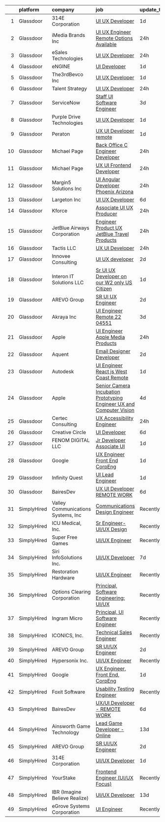 

|    | platform    | company                            | job                                                                                                                                                                                                                                                                                                                                                                                                                                                                                                                                                                                                                                                                                                                                                                                                                                                                                                                                                                                                                                                                                                                                                                                                                                                                                                                                                                                                                                        | update_time   | location            |
|---:|:------------|:-----------------------------------|:-------------------------------------------------------------------------------------------------------------------------------------------------------------------------------------------------------------------------------------------------------------------------------------------------------------------------------------------------------------------------------------------------------------------------------------------------------------------------------------------------------------------------------------------------------------------------------------------------------------------------------------------------------------------------------------------------------------------------------------------------------------------------------------------------------------------------------------------------------------------------------------------------------------------------------------------------------------------------------------------------------------------------------------------------------------------------------------------------------------------------------------------------------------------------------------------------------------------------------------------------------------------------------------------------------------------------------------------------------------------------------------------------------------------------------------------|:--------------|:--------------------|
|  1 | Glassdoor   | 314E Corporation                   | [UI UX Developer](https://www.glassdoor.com/partner/jobListing.htm?pos=124&ao=1136043&s=58&guid=0000018290d4d37795c510cbe95c36ab&src=GD_JOB_AD&t=SR&vt=w&ea=1&cs=1_c801c3be&cb=1660287243430&jobListingId=1008064929711&jrtk=3-0-1ga8d9kt8gaiu801-1ga8d9ktnkf0h800-65cbce1654851f09-)                                                                                                                                                                                                                                                                                                                                                                                                                                                                                                                                                                                                                                                                                                                                                                                                                                                                                                                                                                                                                                                                                                                                                      | 1d            | Remote              |
|  2 | Glassdoor   | iMedia Brands  Inc                 | [UI UX Engineer  Remote Options Available ](https://www.glassdoor.com/partner/jobListing.htm?pos=119&ao=1136043&s=58&guid=0000018290d4d37795c510cbe95c36ab&src=GD_JOB_AD&t=SR&vt=w&ea=1&cs=1_5000484b&cb=1660287243430&jobListingId=1008067099275&jrtk=3-0-1ga8d9kt8gaiu801-1ga8d9ktnkf0h800-d1e83db3bb8a802e-)                                                                                                                                                                                                                                                                                                                                                                                                                                                                                                                                                                                                                                                                                                                                                                                                                                                                                                                                                                                                                                                                                                                            | 24h           | Eden Prairie, MN    |
|  3 | Glassdoor   | eSales Technologies                | [UI   UX Developer](https://www.glassdoor.com/partner/jobListing.htm?pos=112&ao=1136043&s=58&guid=0000018290d4d37795c510cbe95c36ab&src=GD_JOB_AD&t=SR&vt=w&cs=1_3da67490&cb=1660287243429&jobListingId=1008066744054&jrtk=3-0-1ga8d9kt8gaiu801-1ga8d9ktnkf0h800-a318f961f778f213-)                                                                                                                                                                                                                                                                                                                                                                                                                                                                                                                                                                                                                                                                                                                                                                                                                                                                                                                                                                                                                                                                                                                                                         | 24h           | West Babylon, NY    |
|  4 | Glassdoor   | eNGINE                             | [UI Developer](https://www.glassdoor.com/partner/jobListing.htm?pos=109&ao=1110586&s=58&guid=0000018290d4d37795c510cbe95c36ab&src=GD_JOB_AD&t=SR&vt=w&ea=1&cs=1_19dccf5a&cb=1660287243429&jobListingId=1008065471698&cpc=3BA4CE39D5B5DEF5&jrtk=3-0-1ga8d9kt8gaiu801-1ga8d9ktnkf0h800-11eaee9c03ac71af--6NYlbfkN0CM72iPWblhTK_jhJfJxLWIuoC99VqbpyV49Itn1AUN08erutfB9QumlVijyDsesNDkiX8YLmSNeMxEXWlnSQADhDW5cP0mgoIkz9ZMN3L23Ai9dmA1K2NlEhP7cfbl-Z3-sbC2IROgf_S-ecImPQMo3M7AD1lmthTL_DZrWPVdJppcf1qqQxc2twhSaWH_cSg8mQI5OdnZiOy1_jafidlQ7cZeDucChVUM7ia_Emh58Y6TG6ZElc1BUkT27gIXnxpwq8L0Yp7z0qBh9AWOMFZXgyZHZOEuMNIvn4mStmLeAoPXupUC2hk9dKqlyXmMnP9B2tiEabSwlXroUIaTgmThugoP1IBdVEc-tVj7aY0MmynxG6WcVS4BqmRc5r71dhdjykq5gokz-sogaUhq4CaMMvNxf-U-2B9y7WeDJBEpZNPFTfUqFEgKsAlL7aWjeuWldfLKzFoO2VM1HEMgBoF22itg52qXgxNsOkU7nZCZbddQhp4GXC_YWQX0nb7BJ06CyVQL7MuznQ%3D%3D)                                                                                                                                                                                                                                                                                                                                                                                                                                                                                                                                                                        | 1d            | Remote              |
|  5 | Glassdoor   | The3rdBevco Inc                    | [UI UX Developer](https://www.glassdoor.com/partner/jobListing.htm?pos=101&ao=1110586&s=58&guid=0000018290d4d37795c510cbe95c36ab&src=GD_JOB_AD&t=SR&vt=w&ea=1&cs=1_1df5a21c&cb=1660287243428&jobListingId=1008065627625&cpc=20E46BB5786CE82A&jrtk=3-0-1ga8d9kt8gaiu801-1ga8d9ktnkf0h800-7915f1d39e4f5f3d--6NYlbfkN0CNayYzF1mBaI40OgT78t3Q2d9IxlwDzhsYR4HK7epYUURqj7ThGxAT_ctRl-ZOHMDieaJAa0HVJbx_7iDIYx9DoDXaoHoffL_WqLT5l-wQ0hMFZsv6RPBB_FQH-2woN3vPR0fcI2bVYfepGta1WgXwxSxnF-axLFM6o4anxlCR3N_4_ksFxWp140N8S9M1Qgsh_RNgUW0uwleAfOouv224UDbqTL9WMZFNLReqClzjdZ5BSGw3Ra_a_xQ4g0_R8e8FYD6LNi9UxdRSPbQrL1oA3d_iFO2iI_6Y55P26uK8N3QoI0R_ymsNCi8762FDa3eMretiiVpYrmH674kZk0azaLixjzmu8ZikTqEcQ8H7N89pfnnxYa-ETibiYUDCEnb7jz4mFQ0ltCmFMLS2Hq0aJQFvovIGb26DRki7m9zLUNu4dhkj9-N5-p1kWiDOBFW314IzZw69JQ3wh9_E8Y8R5Fbmfv-8lZ_SmUzRwx5xlqmxFoyiXekF6917p67GOteChiHUjaaq-w%3D%3D)                                                                                                                                                                                                                                                                                                                                                                                                                                                                                                                                                                     | 1d            | Ronkonkoma, NY      |
|  6 | Glassdoor   | Talent Strategy                    | [UI UX Developer](https://www.glassdoor.com/partner/jobListing.htm?pos=104&ao=1110586&s=58&guid=0000018290d4d37795c510cbe95c36ab&src=GD_JOB_AD&t=SR&vt=w&ea=1&cs=1_1153f780&cb=1660287243429&jobListingId=1008066990400&cpc=8795CF9063CD573D&jrtk=3-0-1ga8d9kt8gaiu801-1ga8d9ktnkf0h800-60666562be921bc0--6NYlbfkN0BCOpYIKuumQ_Uy_OYh0Ev10okaePikfGeAKZFFiMuRZNLpHNDwBhCvi_VjQy00AxeaGvLaF_GMJwQcZP4ChOOTP5jIzpZPKuWGs3vEXNOpakPRNLj96wGqFforKETBIb6x4_54nn5WmbJsef5ZGY8SlqusJWVVjwVmJrswhfFdB-umxCm208b-c2iMmyTMF2gR_JsQreIJS7WPP42GS8LuCbcC_93ZGKw8cxKnCMBywy11pfbtLAHUIsBJBjjjtE-KEIXz4J0YGPsUw9Wb_dC7YfeRerECWp2x0vtGimy5FOlhJ0cgOz4ofE075v1MqhOu0oa56LQpXjkCDxVS1Ul8m8HyHkv5-BPmom6iZ7RZLfYu0drOWNM_9fUsmkxM9DVgZOgiwCU5VpLBJAoCKQT_e3-KnNl9kpXc1p8Lh28xXlTn--4U7VVW0lWeqWq7mryoJG9dRq76pzazNZos_T2DYRX51MpA_qEZY223S1GPoNnEOfQUAzTWQOxXtsKhkxxhunkaCxhInODegzUs6iZg7fTGjSGt_vk%3D)                                                                                                                                                                                                                                                                                                                                                                                                                                                                                                                                                   | 24h           | Columbus, IN        |
|  7 | Glassdoor   | ServiceNow                         | [Staff UI Software Engineer](https://www.glassdoor.com/partner/jobListing.htm?pos=116&ao=1136043&s=58&guid=0000018290d4d37795c510cbe95c36ab&src=GD_JOB_AD&t=SR&vt=w&cs=1_971371ef&cb=1660287243429&jobListingId=1008061425030&jrtk=3-0-1ga8d9kt8gaiu801-1ga8d9ktnkf0h800-eda6efb025a16525-)                                                                                                                                                                                                                                                                                                                                                                                                                                                                                                                                                                                                                                                                                                                                                                                                                                                                                                                                                                                                                                                                                                                                                | 3d            | San Diego, CA       |
|  8 | Glassdoor   | Purple Drive Technologies          | [UI UX Developer](https://www.glassdoor.com/partner/jobListing.htm?pos=117&ao=1136043&s=58&guid=0000018290d4d37795c510cbe95c36ab&src=GD_JOB_AD&t=SR&vt=w&ea=1&cs=1_33c092d4&cb=1660287243430&jobListingId=1008065137721&jrtk=3-0-1ga8d9kt8gaiu801-1ga8d9ktnkf0h800-dc0bf843a196c61a-)                                                                                                                                                                                                                                                                                                                                                                                                                                                                                                                                                                                                                                                                                                                                                                                                                                                                                                                                                                                                                                                                                                                                                      | 1d            | Texas City, TX      |
|  9 | Glassdoor   | Peraton                            | [UX UI Developer  remote ](https://www.glassdoor.com/partner/jobListing.htm?pos=122&ao=1136043&s=58&guid=0000018290d4d37795c510cbe95c36ab&src=GD_JOB_AD&t=SR&vt=w&cs=1_69385380&cb=1660287243430&jobListingId=1008065912035&jrtk=3-0-1ga8d9kt8gaiu801-1ga8d9ktnkf0h800-2c6e14d583bc4b35-)                                                                                                                                                                                                                                                                                                                                                                                                                                                                                                                                                                                                                                                                                                                                                                                                                                                                                                                                                                                                                                                                                                                                                  | 1d            | Chantilly, VA       |
| 10 | Glassdoor   | Michael Page                       | [Back Office C  Engineer Developer](https://www.glassdoor.com/partner/jobListing.htm?pos=107&ao=1110586&s=58&guid=0000018290d4d37795c510cbe95c36ab&src=GD_JOB_AD&t=SR&vt=w&cs=1_a6a5a056&cb=1660287243429&jobListingId=1008067784075&cpc=6FC5BA77C9A4CD78&jrtk=3-0-1ga8d9kt8gaiu801-1ga8d9ktnkf0h800-f5514b9a29d1ab23--6NYlbfkN0BR3ykMnr3Vw97HK5IC0i9Uo32NXohanwqRY-CI8z69bl4xOa6Yve6w6NlWd53uNOcT38cp83dVGkw74GlCoaKJEoCyfahpqG-CusjmptZR5pw2D2TPyINw1iwulyzlndNOA4HyWQTqH56xHLjSIs1ioyEI4Hdlr-tsviiaXOdVV_Qqa1UibX9zZOak6jBQ9nnXuXrkE5-iKxtHDQeIMBfTS6ryqkkBnZOwZEzuxbSo8zkRTKI8QMbXR58xKNhlV6AB4jefqXUWbIuXBGOd-VbwW74Rvh06WifLX7dB8Wdw-xolF_ooXbdoOO-9jk4AQif7GgPnKFoe-xeq7y12N_PPHL_P7a6xt7ES3DiRCjxwQLedXVnKLRa1aKSjh3y5a-ezMagxK1WQoWgVvA1e7bH7AfQ9cOvHdnys9GXK5P0syN5VSw6pKVC9ZgagdN_yQ8A2eyqPsjr6F_va6j13arvhDTTSehHMIelVrC8n3ON2flYtpilFsDO3PhWSLKgwPLp3pF7jTq16bghyVE_TX7YNtfVq5-Mu0jc4YfCDyDRJF40ZMIORMQkvrs2hND-65x5BLQdW5kPwhGzDIYb4PZjel2hUxc5t6MrMXs1DfU2rPdHg28p1z_6ihPhnkvtnf-i7x9c0RX65B8_PunttR37mOBU7PFbzcjv6WJN45QZqD1DqQFnrRO9lG8DFk9xIkMJ_do_AYHTnr_Pv82LpnIgLjXk7f0GPi9wYzxr_tlertkHRdys0w7ZazHjQ7YZScjLpeT6yvq4SY_jD0edyv1MT3fsgedbdX5_DYcp8fjmLEdsa5Uer9Sui0eCCVmXVyw9LFGk4hZ4T2kqf3hx3rd0PyJGnwp60e09iuby0wuTGC6q-OdglVGMgQcPzeV9VRwf0zFcz73gXlG5e_BQPJRNuh2v_BUZLG4EPx4l05ijB7YG3y0U4PWMfcEwnxppDAuPnHpb_eTP_9wMJQmHDfyHaPN7mBqiqd7DTs2513IOc_vAQ2v9NrhoA7yRI8BlC0BmRpNazZbTz8YkVLzk_aHF6)                    | 24h           | New Jersey          |
| 11 | Glassdoor   | Michael Page                       | [UX UI Frontend Developer](https://www.glassdoor.com/partner/jobListing.htm?pos=110&ao=1110586&s=58&guid=0000018290d4d37795c510cbe95c36ab&src=GD_JOB_AD&t=SR&vt=w&cs=1_87c7b611&cb=1660287243429&jobListingId=1008067000627&cpc=451933188B21919D&jrtk=3-0-1ga8d9kt8gaiu801-1ga8d9ktnkf0h800-ce41d6fdf775c3f6--6NYlbfkN0BR3ykMnr3Vw97HK5IC0i9Uo32NXohanwqRY-CI8z69bl4xOa6Yve6w6NlWd53uNOeQtifWbz2PBHCX5qT6FpWfyvClCDUPCosM6V0-eXoH3Rng7kiU6bw_uOqI9L6XSYN-FM6HK6QSmGTCuXhzqMo0diQrQeA11LO7amDIwmBQkp8lpmnI9CS5gtf28rUa0LXSuOJVBg0c2x8Dn1O1P3egH5bt1_Z8iGAH3wlOQjht-ZZCspnO5an_uj2x3RHKCMNiibttvHyGqI1FKkyuJjzyVHN8jwPalMC18B6TvENXChxa_ufB5FbvZeyufHTICGesqWQeY50JOSfAjmdPgXXF3qoztS-jGrr5m5COmK0ZDZzGN8OBH5ZwjAcZnSXx8HYXrc0apG8vIT-sPPsVNjpssZoyQv6bMpbzzv5BQKbsO0kT7V3nQe5rN9K23KwjUtRE_oEF46nLBtYPfYY_kGwRfSwZj4RUlysgUuF3v3bvJs6WF6GDjh3PPpezq9D3zZOiLDiYupg4qNjDnc0Spl1T9YY2NqKMJM_Xzy_F9aHvZSDDsnwxxNKOLCuBzgu_HcJXz7VVJ23VuhOs9N0cd8ugpgNWW_Muvak9z_oj88ZRSMISsjntowGRmzkeCDmTRUDtZ0jeJ5kalYFcYh8C-Sdr3y6QjElIhcRHF5XJbmvrjaNQizPSoTxvC-NaiL2tPP2-CcnOprSJ4s6DzBx1FWIAlGjaEjRA4hssHBqmKfLZTGer56lSet4FNAbaMAmRTB_CkHBkf-S0xU3WabmUuinJvubBa6WPsETdWh-KoHXQaRIi3-boc-rqlQJKDuhWFdP8fD-wxqUNmggMWKAfi-baLxIe0Zgotz9uIlQG-T2TAquCCI7rg6XlEgKBsnBvDpm_qw3US7guDuhLUw2aPBshlniAZAEC61_bGFldJ7ZtoC-f3FGLJddhoqnZuQmyt9n-66P9Igt6Rd5VqHgeTvM-lxQQltqR19Snoa_yRUwW69I0gY34H7dTYvpYDvNrtQcdaB73wrJH323EZ41_PPfjypSwgog7v3SJ5oADRdldEw%3D%3D) | 24h           | Hoboken, NJ         |
| 12 | Glassdoor   | Margin5 Solutions Inc              | [UI Angular Developer Phoenix Arizona ](https://www.glassdoor.com/partner/jobListing.htm?pos=129&ao=1136043&s=58&guid=0000018290d4d37795c510cbe95c36ab&src=GD_JOB_AD&t=SR&vt=w&ea=1&cs=1_f42bf187&cb=1660287243430&jobListingId=1008067211804&jrtk=3-0-1ga8d9kt8gaiu801-1ga8d9ktnkf0h800-a9a3eeb9f0cce2fe-)                                                                                                                                                                                                                                                                                                                                                                                                                                                                                                                                                                                                                                                                                                                                                                                                                                                                                                                                                                                                                                                                                                                                | 24h           | Remote              |
| 13 | Glassdoor   | Largeton Inc                       | [UI UX Developer](https://www.glassdoor.com/partner/jobListing.htm?pos=125&ao=1136043&s=58&guid=0000018290d4d37795c510cbe95c36ab&src=GD_JOB_AD&t=SR&vt=w&ea=1&cs=1_792ae089&cb=1660287243430&jobListingId=1008055639236&jrtk=3-0-1ga8d9kt8gaiu801-1ga8d9ktnkf0h800-9b481e4d149f37c0-)                                                                                                                                                                                                                                                                                                                                                                                                                                                                                                                                                                                                                                                                                                                                                                                                                                                                                                                                                                                                                                                                                                                                                      | 6d            | Remote              |
| 14 | Glassdoor   | Kforce                             | [Associate UI UX Producer](https://www.glassdoor.com/partner/jobListing.htm?pos=111&ao=1110586&s=58&guid=0000018290d4d37795c510cbe95c36ab&src=GD_JOB_AD&t=SR&vt=w&cs=1_7113ebbf&cb=1660287243429&jobListingId=1008067190483&cpc=2CAED5C921A5F994&jrtk=3-0-1ga8d9kt8gaiu801-1ga8d9ktnkf0h800-b4ee8fc9943c272d--6NYlbfkN0C5IatSLh_Ak1q39eQQoPIxD737RW9NeiYGvIRXkrLjEBkC4LI6KweFF782jL1xjzChScgeSMQmItRBrCORtgITFXLnUzwtfPCiThojQEZKQwopmp_1zpboNoZ7xHXG5Xe-W2AAwLDFG4FFZsrO2t2EL_SHpMS5F5W7Y1kQrG6jpEiXRwsXMyFa2oof6E0ysoalFBFUk_h6GV8GSPRdc1SAcsNPVrmB0lqHgqJm6BiepvyvNEsTICVmeBOPqh8WMaf-dCewM0hgGSIiAfktwzyk94YfRLTI1z6w8CHjNxuoICP6zeVPy9N5zqXPIUOhTQNIEOhqOvqUPg1JG6QBZa1eekK-m_kDOjeMTX_r0QGC8E88oVSQGFaVez5cwgiFxkZhzcGMXo1d_swTSHCerX5yT7cpCUEfrkBbO02u8hzdVqryPBAuNsmfg9BkGvLcSLN-ljd9O5F3VB3GyGPEqqtwFvOS7EwkmC_t3PhFhuPWpQx_Vn4ZSVcZLNzYKa_xbfYOQaPc7fEOK7A14jNj0puHECqIBwxX17wXeyyJKkd4oEyaar4P7oYiJoaYHoZwj3_yPb3bOnpHXnPTJ3JARUfrA1L9AEbgRkercobsWtyONQ%3D%3D)                                                                                                                                                                                                                                                                                                                                                                                                                                                                 | 24h           | Redmond, WA         |
| 15 | Glassdoor   | JetBlue Airways Corporation        | [Engineer  Product UX  JetBlue Travel Products ](https://www.glassdoor.com/partner/jobListing.htm?pos=126&ao=1136043&s=58&guid=0000018290d4d37795c510cbe95c36ab&src=GD_JOB_AD&t=SR&vt=w&cs=1_ff4e315c&cb=1660287243430&jobListingId=1008066999859&jrtk=3-0-1ga8d9kt8gaiu801-1ga8d9ktnkf0h800-43d4361ffd1838df-)                                                                                                                                                                                                                                                                                                                                                                                                                                                                                                                                                                                                                                                                                                                                                                                                                                                                                                                                                                                                                                                                                                                            | 24h           | Dania Beach, FL     |
| 16 | Glassdoor   | Tactis LLC                         | [UX UI Developer](https://www.glassdoor.com/partner/jobListing.htm?pos=128&ao=1136043&s=58&guid=0000018290d4d37795c510cbe95c36ab&src=GD_JOB_AD&t=SR&vt=w&ea=1&cs=1_5dd69909&cb=1660287243430&jobListingId=1008067381691&jrtk=3-0-1ga8d9kt8gaiu801-1ga8d9ktnkf0h800-084b0977ca41466f-)                                                                                                                                                                                                                                                                                                                                                                                                                                                                                                                                                                                                                                                                                                                                                                                                                                                                                                                                                                                                                                                                                                                                                      | 24h           | Remote              |
| 17 | Glassdoor   | Innovee Consulting                 | [UI UX developer](https://www.glassdoor.com/partner/jobListing.htm?pos=118&ao=1136043&s=58&guid=0000018290d4d37795c510cbe95c36ab&src=GD_JOB_AD&t=SR&vt=w&ea=1&cs=1_4de4a857&cb=1660287243430&jobListingId=1008063284411&jrtk=3-0-1ga8d9kt8gaiu801-1ga8d9ktnkf0h800-849394da3f9f9cf9-)                                                                                                                                                                                                                                                                                                                                                                                                                                                                                                                                                                                                                                                                                                                                                                                                                                                                                                                                                                                                                                                                                                                                                      | 2d            | Remote              |
| 18 | Glassdoor   | Interon IT Solutions LLC           | [Sr  UI UX Developer on our W2   only US Citizen ](https://www.glassdoor.com/partner/jobListing.htm?pos=130&ao=1136043&s=58&guid=0000018290d4d37795c510cbe95c36ab&src=GD_JOB_AD&t=SR&vt=w&ea=1&cs=1_0315848d&cb=1660287243430&jobListingId=1008064898026&jrtk=3-0-1ga8d9kt8gaiu801-1ga8d9ktnkf0h800-f61c3fb36854d575-)                                                                                                                                                                                                                                                                                                                                                                                                                                                                                                                                                                                                                                                                                                                                                                                                                                                                                                                                                                                                                                                                                                                     | 1d            | Remote              |
| 19 | Glassdoor   | AREVO Group                        | [SR UI UX Engineer](https://www.glassdoor.com/partner/jobListing.htm?pos=103&ao=1110586&s=58&guid=0000018290d4d37795c510cbe95c36ab&src=GD_JOB_AD&t=SR&vt=w&ea=1&cs=1_3f77c364&cb=1660287243428&jobListingId=1008062674165&cpc=3DB599BF2F4828F0&jrtk=3-0-1ga8d9kt8gaiu801-1ga8d9ktnkf0h800-dd73ce6f97bbdb48--6NYlbfkN0BCLW45RZuRc772PykXY_iXs7CHdsEvuP3whbuRYvlLzUPBgski3_CRPHCklom68OsWX-rjKp8YrR6rF-kaj-ZVodPlqtSRu4o4vN6BSA5I0NsgyM3TFIVK9N9cO_NsvS_PGOyLzY85DAcY_JZqBSBAhUDcRwLnwhLzYdR121VwTval_DycPvlc6m9_lGwhn2Ld1A6oEWdpHrR-Fp33-XorTk7VrZKBwRzNDYTgV10gRHVOXvm7viIDAQ7klmWY-t7T2yETpMDP-NERsacPUmUdGr7n3z6fzJk7Rlua18ruaBoFi1-6VWN_Fb0UWKNMJZd2lssFTTuTPM5AaQFfCyI5rT4PKyHvMT5hY-jXS4kpej3JAuwBLH-H5xp4HUt8xf2udtdE0cmtkq6vIHrgJf_LRa0NuhyAhS4dxz-U2OgN6ClS4IhoMfsvbm1U-EPTBHNOJB959FKsRSd4Ga2CFlJli5NHgAKv-9PIT8uOcZNWS5Qkoehzc-yXASqTd_T4puNeMjogljTpVQ%3D%3D)                                                                                                                                                                                                                                                                                                                                                                                                                                                                                                                                                                   | 2d            | Remote              |
| 20 | Glassdoor   | Akraya Inc                         | [UI Engineer   Remote  22 04551](https://www.glassdoor.com/partner/jobListing.htm?pos=113&ao=1136043&s=58&guid=0000018290d4d37795c510cbe95c36ab&src=GD_JOB_AD&t=SR&vt=w&cs=1_fb95f3f7&cb=1660287243429&jobListingId=1008061539825&jrtk=3-0-1ga8d9kt8gaiu801-1ga8d9ktnkf0h800-f1c17afa8dac0673-)                                                                                                                                                                                                                                                                                                                                                                                                                                                                                                                                                                                                                                                                                                                                                                                                                                                                                                                                                                                                                                                                                                                                            | 3d            | Santa Clara, CA     |
| 21 | Glassdoor   | Apple                              | [UI Engineer   Apple Media Products](https://www.glassdoor.com/partner/jobListing.htm?pos=102&ao=1110586&s=58&guid=0000018290d4d37795c510cbe95c36ab&src=GD_JOB_AD&t=SR&vt=w&cs=1_a600bca5&cb=1660287243428&jobListingId=1008066606096&cpc=2CAED5C921A5F994&jrtk=3-0-1ga8d9kt8gaiu801-1ga8d9ktnkf0h800-6220f7a566271d4a--6NYlbfkN0BvKrLyj5gPmtZO9T8euul8TCxuuKNOtzRJOomxnwSEodTz2Bc-sPZlFpP0h5lDivpKXzcROfngb_WEy2zhvJsyp0anfc-_wo8CMhKKJA5fi7RgHMln8VRqukxvqmwbP3_2jSrQtPnHFGoKPRvNPfQtVfAzrywtzs5S3fKyglxKH_gCCuIW_z4S9qpkJGHHcQuVpUoWJJtVDmtm-d7ducXpGjMCii5G842n7Lo5MvhMSI42DHJU4kMQ4zhA6_7Q-dyHzN51KpVu-rE40r21j52GUiqcb-3JkHvdXI0iyuC82d7QuHz8t0kjq_8xzSWHM5IcdyvAaL7OqWo5CBoG8n4Uo3cMPtbiDHCtMDxFAokLH2eR-LIWgNR0q470I5oOQ-K7jHUjY6B6Im2zmmmmSt_tMj46uPdfwJGMNHPD-o1YKFaWR26eQTP1Br-bH-IsqeUswAjqIGjQ8NO5B7Na1x640Ycx94VTphzL4ICWmxoDXPZzMPcE_lXHhiwcYrGxwn4lcPtCkHEX5jjLbmkb0uvkvZBhrmYyos-OnjEcG6I2I1y52Xm53FmMv1ie56_dx_DBlYcRMS0fxNum_POZodGjaqnwT2xdM-DFbj_5W0d6dAt0Z23YNIJYolzPg1MgoNUMfP60A030Y5iHc01LKIF4-kuJrsDrer4Xg4HhHq-a3Fey52d_5KvBTSiDm1C2W-FMfhPcmhURaQdaDc16Sk1cS5_g8mY2rGnAePLCfIjFjNrRY268C_iJgIJzIABwQY69S-SbnVRlhJXZPE3_CwToMqNl0NZhD_JpT8iIYw9YUfmiI3duUrkcUsIj3J6vlDYEjDpuJUkfzARTA4gA6z8N4_U1mxzlAB7grCbkLfWKLItC3c6r7n0PqemAphS1x4FuqEII0BaBj_GBFW-9Yts9vPJkfVzt6QAOb_P1awlctylUqZ_1UB2iDx_NdgKonY3humh_uQu4ox0kWsxX9DB5)                                                                                   | 24h           | New York, NY        |
| 22 | Glassdoor   | Aquent                             | [Email Designer   Developer](https://www.glassdoor.com/partner/jobListing.htm?pos=108&ao=1110586&s=58&guid=0000018290d4d37795c510cbe95c36ab&src=GD_JOB_AD&t=SR&vt=w&cs=1_634fc33e&cb=1660287243429&jobListingId=1008063506203&cpc=7F6F94E2229B3AB5&jrtk=3-0-1ga8d9kt8gaiu801-1ga8d9ktnkf0h800-81f66ac0617ac308--6NYlbfkN0DMrcEu7yrtATojKJA7cEzGQ3FdRGWLh0CZQInL4ECGI9gD0Wolx9R2v-Aex0-GK07CFRXuAyVUqqDdWqgnAY3f8fv_frR8awgIXiu3YXjZJb5Frrci7jPiqg__1ogudDJ5yzLZW31j0btrCAm0bBUqxkfuA6zQI6q7AH0oojmb_GdWpXAaEsocCeLSXgnKDvRpJaChS-Jvim_2N802jxCfUdprQDaz6ZiIEAz3ZYfdSzSbRau52NeYbquSFbc-4yo4H7ngsdodNwfi4RzoKdoOYVplP1zvwYrCzP3IBMonK26lGxQ4SUzDgG3mYauN7g12vhhUcJlKOgGeGaxUiiyzC0n7Ws5SOCRV6GxUGCWhSDCzkK87Uq-x2Xbbgkp_HyZiDRnxKwKRhckPE5IyiRWDFgfEmBCrufEgkQo8c-rTlWOZCDZFsEK5sm5jsDIDVYbgpBkHztU0k_E1i5khVLbB)                                                                                                                                                                                                                                                                                                                                                                                                                                                                                                                                                                                                                           | 2d            | McLean, VA          |
| 23 | Glassdoor   | Autodesk                           | [UI Engineer React js  West Coast Remote ](https://www.glassdoor.com/partner/jobListing.htm?pos=121&ao=1136043&s=58&guid=0000018290d4d37795c510cbe95c36ab&src=GD_JOB_AD&t=SR&vt=w&cs=1_f9ddccdc&cb=1660287243430&jobListingId=1008065803049&jrtk=3-0-1ga8d9kt8gaiu801-1ga8d9ktnkf0h800-5c8d56e4c490e6c9-)                                                                                                                                                                                                                                                                                                                                                                                                                                                                                                                                                                                                                                                                                                                                                                                                                                                                                                                                                                                                                                                                                                                                  | 1d            | San Francisco, CA   |
| 24 | Glassdoor   | Apple                              | [Senior Camera Incubation Prototyping Engineer  UX and Computer Vision ](https://www.glassdoor.com/partner/jobListing.htm?pos=123&ao=1136043&s=58&guid=0000018290d4d37795c510cbe95c36ab&src=GD_JOB_AD&t=SR&vt=w&cs=1_2cb3eef7&cb=1660287243430&jobListingId=1008059355203&jrtk=3-0-1ga8d9kt8gaiu801-1ga8d9ktnkf0h800-dd630bd0c7e6a5d2-)                                                                                                                                                                                                                                                                                                                                                                                                                                                                                                                                                                                                                                                                                                                                                                                                                                                                                                                                                                                                                                                                                                    | 4d            | Cupertino, CA       |
| 25 | Glassdoor   | Certec Consulting                  | [UX Accessibility Engineer](https://www.glassdoor.com/partner/jobListing.htm?pos=114&ao=1136043&s=58&guid=0000018290d4d37795c510cbe95c36ab&src=GD_JOB_AD&t=SR&vt=w&ea=1&cs=1_fa44fa2e&cb=1660287243429&jobListingId=1008067424934&jrtk=3-0-1ga8d9kt8gaiu801-1ga8d9ktnkf0h800-54844665d827f6ef-)                                                                                                                                                                                                                                                                                                                                                                                                                                                                                                                                                                                                                                                                                                                                                                                                                                                                                                                                                                                                                                                                                                                                            | 24h           | Jersey City, NJ     |
| 26 | Glassdoor   | Creative Circle                    | [UI Developer](https://www.glassdoor.com/partner/jobListing.htm?pos=106&ao=1110586&s=58&guid=0000018290d4d37795c510cbe95c36ab&src=GD_JOB_AD&t=SR&vt=w&cs=1_4fa2024c&cb=1660287243429&jobListingId=1008055387163&cpc=C891152315FA1AD8&jrtk=3-0-1ga8d9kt8gaiu801-1ga8d9ktnkf0h800-2c70ddf4b41591c8--6NYlbfkN0BPwlZa85gbT4Q3XYQoU_uQn0Qmw9zd_9UNfmcwtqAVud1yvyq1Z4UAlx1bxhDUi3KASS_LolItQO_K68DSCBuIttzIpvJZTzoqpCST3PbBhY4qU_vnsiycL4ULWnsPSvusD0T7LineO8LQ0GrEObJrbLlATpr017UzO5r2woFedZBouVASzAo4VsBK521kK1yzQ4FKI_YNOIYolimNMJuYGUUjOoN4EoCVFZhVm5zEd5_ZgRrzh3Ut1fy2tUUVP5fRj1haVKdAsgw0cuYZNjcj2vVGrVViC6UDGvSgAgRQbWLpF553R1cGyD11kVpk7yGM9Le2YWV0MelILKdGiY_-lWM8eLdevPw7_RS-ozLpBRcoecfui89sCPni8jO_KUtsnw1XdnMP81Y-8TO1kqlagoIHustCThFQCmUSIjflN4OIrQ0kAebuTwsZl9acwoewxKzFocC7qvmKM2-T0CQk-H-yk0V-1Dpd17g5adB0mldoIv8lMBN7IoqcYnSa6Qs3VenRdjJpa2UQt7X7ieNU)                                                                                                                                                                                                                                                                                                                                                                                                                                                                                                                                                                         | 6d            | Atlanta, GA         |
| 27 | Glassdoor   | FENOM DIGITAL  LLC                 | [Jr  Developer  Associate UI](https://www.glassdoor.com/partner/jobListing.htm?pos=127&ao=1136043&s=58&guid=0000018290d4d37795c510cbe95c36ab&src=GD_JOB_AD&t=SR&vt=w&ea=1&cs=1_80bf9559&cb=1660287243430&jobListingId=1008065352848&jrtk=3-0-1ga8d9kt8gaiu801-1ga8d9ktnkf0h800-e5e35ac3341d727e-)                                                                                                                                                                                                                                                                                                                                                                                                                                                                                                                                                                                                                                                                                                                                                                                                                                                                                                                                                                                                                                                                                                                                          | 1d            | Trenton, NJ         |
| 28 | Glassdoor   | Google                             | [UX Engineer  Front End  CorpEng](https://www.glassdoor.com/partner/jobListing.htm?pos=120&ao=1136043&s=58&guid=0000018290d4d37795c510cbe95c36ab&src=GD_JOB_AD&t=SR&vt=w&cs=1_7d6a3d17&cb=1660287243430&jobListingId=1008065490397&jrtk=3-0-1ga8d9kt8gaiu801-1ga8d9ktnkf0h800-1a64523ef4905fbd-)                                                                                                                                                                                                                                                                                                                                                                                                                                                                                                                                                                                                                                                                                                                                                                                                                                                                                                                                                                                                                                                                                                                                           | 1d            | Austin, TX          |
| 29 | Glassdoor   | Infinity Quest                     | [UI Lead Engineer](https://www.glassdoor.com/partner/jobListing.htm?pos=115&ao=1136043&s=58&guid=0000018290d4d37795c510cbe95c36ab&src=GD_JOB_AD&t=SR&vt=w&ea=1&cs=1_e4dc3cfb&cb=1660287243429&jobListingId=1008065144534&jrtk=3-0-1ga8d9kt8gaiu801-1ga8d9ktnkf0h800-93f384db00ad5098-)                                                                                                                                                                                                                                                                                                                                                                                                                                                                                                                                                                                                                                                                                                                                                                                                                                                                                                                                                                                                                                                                                                                                                     | 1d            | Remote              |
| 30 | Glassdoor   | BairesDev                          | [UX UI Developer   REMOTE WORK](https://www.glassdoor.com/partner/jobListing.htm?pos=105&ao=1110586&s=58&guid=0000018290d4d37795c510cbe95c36ab&src=GD_JOB_AD&t=SR&vt=w&cs=1_61000f42&cb=1660287243428&jobListingId=1008055110724&cpc=9908D8D4413DBB8A&jrtk=3-0-1ga8d9kt8gaiu801-1ga8d9ktnkf0h800-fb27b9a745795cf6--6NYlbfkN0BfEGkshao4EhrCCf7LYqKO8VNtf9vkQrewuI3DmTR_-G3zJxSBeo1ORWaJUaUR2cKDB-NicWU-XT8Xme3hKz_sBbJuj6LEQD3SmwRxPk7925aM9hwvpQtYkg6Ou_Yll86XDIi2V1CjsifUtmfwZmueywpFMB6wwFThf9p0imHylneBWx4X-GpWjFchYJckz-hVrtqxcVY7hGIJdW1viIejF9SMhwRijjrsB0TAHuEv5TO5WiAIbf1fa_6ytfvkDkZsZ_uav1zDSPuZyimLvvD-c00rHIJuBaifaRDrmeH00fTn3MW5m5-T3YelZ37qbXTonIyv3mryBVyLIdvOOYwIgdYNdBAV8SX9nJ6_s8EN4yr_1gT-MBgBpCHLqTUK4IebrRa5LVO_QfULPyPf9sSk4DlEinRayIdU1fTKgbgshj4BIYgTzWhdmtbbgGOVlPcMhvKi-jBJ_CQBsDY638uhJBe1zIJ-4j5RJAKskgrwqZY3lNlJ4Cx_a_1hcNY1W-2IEO6SxHiMlYm7qjzdgLvkChCOgUt8ns8Oh8-zVtxebkSabLixIUQ6nr96tWng7V3Tib4JoRzhAA%3D%3D)                                                                                                                                                                                                                                                                                                                                                                                                                                                                                            | 6d            | Los Angeles, CA     |
| 31 | SimplyHired | Valley Communications Systems, Inc | [Communications Design Engineer](https://www.simplyhired.com/job/AUo7E07w2klkxUe_MpJEXKAe3q6D53g2ij9loL_ldPaRLYQDHOrlRg?q=ux+engineer)                                                                                                                                                                                                                                                                                                                                                                                                                                                                                                                                                                                                                                                                                                                                                                                                                                                                                                                                                                                                                                                                                                                                                                                                                                                                                                     | Recently      | Chicopee, MA        |
| 32 | SimplyHired | ICU Medical, Inc.                  | [Sr Engineer-UI/UX Design](https://www.simplyhired.com/job/XeoA4rhqVILJMeA0XvUlZpLXQhi4r3EBhanx_NiaHPhIN0HFFltudg?q=ux+engineer)                                                                                                                                                                                                                                                                                                                                                                                                                                                                                                                                                                                                                                                                                                                                                                                                                                                                                                                                                                                                                                                                                                                                                                                                                                                                                                           | Recently      | San Diego, CA       |
| 33 | SimplyHired | Super Free Games                   | [UI/UX Engineer](https://www.simplyhired.com/job/_gXNFfBAUSHqJC39ZwdzmYzrDwHsRCo6rtLVYg8DszAe1ruIhcLJHQ?q=ux+engineer)                                                                                                                                                                                                                                                                                                                                                                                                                                                                                                                                                                                                                                                                                                                                                                                                                                                                                                                                                                                                                                                                                                                                                                                                                                                                                                                     | Recently      | Remote +6 locations |
| 34 | SimplyHired | Siri InfoSolutions Inc.            | [UI/UX Developer](https://www.simplyhired.com/job/t4zusilGYHJe1oSdhBqHSUuqvqnXBC7aR9Fr1XC6hlocXssPlb27Og?q=ux+engineer)                                                                                                                                                                                                                                                                                                                                                                                                                                                                                                                                                                                                                                                                                                                                                                                                                                                                                                                                                                                                                                                                                                                                                                                                                                                                                                                    | 7d            | Remote              |
| 35 | SimplyHired | Restoration Hardware               | [UI/UX Engineer](https://www.simplyhired.com/job/n38rXWeyNw7ncXER6JhpjOUycbwxwg-fCm9HX1VaL8w1ZxzX4KC3zA?q=ux+engineer)                                                                                                                                                                                                                                                                                                                                                                                                                                                                                                                                                                                                                                                                                                                                                                                                                                                                                                                                                                                                                                                                                                                                                                                                                                                                                                                     | Recently      | Pleasanton, CA      |
| 36 | SimplyHired | Options Clearing Corporation       | [Principal, Software Engineering: UI/UX](https://www.simplyhired.com/job/6WRicnwhKtM4ghmIX48eFW9WlVHt5doMp2wkEyAG3W4q6Pq7hAvRsA?q=ux+engineer)                                                                                                                                                                                                                                                                                                                                                                                                                                                                                                                                                                                                                                                                                                                                                                                                                                                                                                                                                                                                                                                                                                                                                                                                                                                                                             | Recently      | Chicago, IL         |
| 37 | SimplyHired | Ingram Micro                       | [Principal, UI Software Engineer](https://www.simplyhired.com/job/3DzgegNHhUmHXHZTW4AABF_m86q-lwU-ZCGooN6uWFKZbmWEWZ68xw?q=ux+engineer)                                                                                                                                                                                                                                                                                                                                                                                                                                                                                                                                                                                                                                                                                                                                                                                                                                                                                                                                                                                                                                                                                                                                                                                                                                                                                                    | Recently      | Irvine, CA          |
| 38 | SimplyHired | ICONICS, Inc.                      | [Technical Sales Engineer](https://www.simplyhired.com/job/BLGA6g71PmxK_tznA_TCmnundiwYAmilk7nypVzrPwOuQDQe9f3_jg?q=ux+engineer)                                                                                                                                                                                                                                                                                                                                                                                                                                                                                                                                                                                                                                                                                                                                                                                                                                                                                                                                                                                                                                                                                                                                                                                                                                                                                                           | Recently      | Foxborough, MA      |
| 39 | SimplyHired | AREVO Group                        | [SR UI/UX Engineer](https://www.simplyhired.com/job/sYTPZ_Ah-nyg1YsCpdqg6Qx2c0RSuq83natiJd9Me6SVJ6O9koZB5Q?q=ux+engineer)                                                                                                                                                                                                                                                                                                                                                                                                                                                                                                                                                                                                                                                                                                                                                                                                                                                                                                                                                                                                                                                                                                                                                                                                                                                                                                                  | 2d            | Remote              |
| 40 | SimplyHired | Hypersonix Inc.                    | [UI/UX Engineer](https://www.simplyhired.com/job/TXSI4JLY6sHF-ZLifrg9gJG_iC5mr0Z9W8gT_6jT5hR8sRkfbptF4g?q=ux+engineer)                                                                                                                                                                                                                                                                                                                                                                                                                                                                                                                                                                                                                                                                                                                                                                                                                                                                                                                                                                                                                                                                                                                                                                                                                                                                                                                     | Recently      | San Jose, CA        |
| 41 | SimplyHired | Google                             | [UX Engineer, Front End, CorpEng](https://www.simplyhired.com/job/uUyh3br3_82cX7Bf_LM06JqctqzVxlUnkkWUQDq8FgRV6DJSHt4YPQ?q=ux+engineer)                                                                                                                                                                                                                                                                                                                                                                                                                                                                                                                                                                                                                                                                                                                                                                                                                                                                                                                                                                                                                                                                                                                                                                                                                                                                                                    | 1d            | Austin, TX          |
| 42 | SimplyHired | Foxit Software                     | [Usability Testing Engineer](https://www.simplyhired.com/job/VCQrwk_cLh93STgk21N3XamJi2tpc2z14f6Ny6g4TgkMOyKZU8bAxw?q=ux+engineer)                                                                                                                                                                                                                                                                                                                                                                                                                                                                                                                                                                                                                                                                                                                                                                                                                                                                                                                                                                                                                                                                                                                                                                                                                                                                                                         | Recently      | Fremont, CA         |
| 43 | SimplyHired | BairesDev                          | [UX/UI Developer - REMOTE WORK](https://www.simplyhired.com/job/rHpdcY_PGgZPLrvZRY-GTXFOepfquf39MOdodvC8Al-inP_xb2wI5A?q=ux+engineer)                                                                                                                                                                                                                                                                                                                                                                                                                                                                                                                                                                                                                                                                                                                                                                                                                                                                                                                                                                                                                                                                                                                                                                                                                                                                                                      | 6d            | Los Angeles, CA     |
| 44 | SimplyHired | Ainsworth Game Technology          | [Lead Game Developer - Online](https://www.simplyhired.com/job/38lMvCcEzVWdDqhXIuN5JRaZl7IswIwAqXMFL5CZt89y5Jf2TR4mEQ?q=ux+engineer)                                                                                                                                                                                                                                                                                                                                                                                                                                                                                                                                                                                                                                                                                                                                                                                                                                                                                                                                                                                                                                                                                                                                                                                                                                                                                                       | 13d           | Las Vegas, NV       |
| 45 | SimplyHired | AREVO Group                        | [SR UI/UX Engineer](https://www.simplyhired.com/job/sYTPZ_Ah-nyg1YsCpdqg6Qx2c0RSuq83natiJd9Me6SVJ6O9koZB5Q?q=ux+engineer)                                                                                                                                                                                                                                                                                                                                                                                                                                                                                                                                                                                                                                                                                                                                                                                                                                                                                                                                                                                                                                                                                                                                                                                                                                                                                                                  | 2d            | Remote              |
| 46 | SimplyHired | 314E Corporation                   | [UI/UX Developer](https://www.simplyhired.com/job/rXTff28nWRGWvNRaKRLFR2f2b9WEJriVvauEnca3Gxe_-8oOd7c00A?q=ux+engineer)                                                                                                                                                                                                                                                                                                                                                                                                                                                                                                                                                                                                                                                                                                                                                                                                                                                                                                                                                                                                                                                                                                                                                                                                                                                                                                                    | 1d            | Remote              |
| 47 | SimplyHired | YourStake                          | [Frontend Engineer (UI/UX Focus)](https://www.simplyhired.com/job/7o5wFjcJLjexIyohvLJibZPVdB7ioIT0oO1DrEjbV0KZPcrfpP69OA?q=ux+engineer)                                                                                                                                                                                                                                                                                                                                                                                                                                                                                                                                                                                                                                                                                                                                                                                                                                                                                                                                                                                                                                                                                                                                                                                                                                                                                                    | Recently      | Remote              |
| 48 | SimplyHired | IBR (Imagine Believe Realize)      | [UI/UX Developer](https://www.simplyhired.com/job/wfKg2pWXMivqwJIsPeQpgC-iB0kNWhPtc9bQ3Rabd2gSOG0RFAv4hQ?q=ux+engineer)                                                                                                                                                                                                                                                                                                                                                                                                                                                                                                                                                                                                                                                                                                                                                                                                                                                                                                                                                                                                                                                                                                                                                                                                                                                                                                                    | 13d           | Remote +4 locations |
| 49 | SimplyHired | eGrove Systems Corporation         | [UI Engineer](https://www.simplyhired.com/job/7zuYlPuOxYd54K9kP-n9NthOx07swfqE-VfbPHb_ts9SGeA6AeZkfw?q=ux+engineer)                                                                                                                                                                                                                                                                                                                                                                                                                                                                                                                                                                                                                                                                                                                                                                                                                                                                                                                                                                                                                                                                                                                                                                                                                                                                                                                        | Recently      | Sunnyvale, CA       |